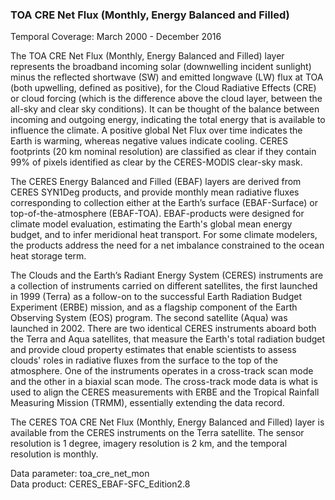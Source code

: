 ### TOA CRE Net Flux (Monthly, Energy Balanced and Filled)
Temporal Coverage: March 2000 - December 2016

The TOA CRE Net Flux (Monthly, Energy Balanced and Filled) layer represents the broadband incoming solar (downwelling incident sunlight) minus the reflected shortwave (SW) and emitted longwave (LW) flux at TOA (both upwelling, defined as positive), for the Cloud Radiative Effects (CRE) or cloud forcing (which is the difference above the cloud layer, between the all-sky and clear sky conditions). It can be thought of the balance between incoming and outgoing energy, indicating the total energy that is available to influence the climate. A positive global Net Flux over time indicates the Earth is warming, whereas negative values indicate cooling. CERES footprints (20 km nominal resolution) are classified as clear if they contain 99% of pixels identified as clear by the CERES-MODIS clear-sky mask.

The CERES Energy Balanced and Filled (EBAF) layers are derived from CERES SYN1Deg products, and provide monthly mean radiative fluxes corresponding to collection either at the Earth’s surface (EBAF-Surface) or top-of-the-atmosphere (EBAF-TOA). EBAF-products were designed for climate model evaluation, estimating the Earth's global mean energy budget, and to infer meridional heat transport. For some climate modelers, the products address the need for a net imbalance constrained to the ocean heat storage term.

The Clouds and the Earth’s Radiant Energy System (CERES) instruments are a collection of instruments carried on different satellites, the first launched in 1999 (Terra) as a follow-on to the successful Earth Radiation Budget Experiment (ERBE) mission, and as a flagship component of the Earth Observing System (EOS) program. The second satellite (Aqua) was launched in 2002. There are two identical CERES instruments aboard both the Terra and Aqua satellites, that measure the Earth's total radiation budget and provide cloud property estimates that enable scientists to assess clouds' roles in radiative fluxes from the surface to the top of the atmosphere. One of the instruments operates in a cross-track scan mode and the other in a biaxial scan mode. The cross-track mode data is what is used to align the CERES measurements with ERBE and the Tropical Rainfall Measuring Mission (TRMM), essentially extending the data record.

The CERES TOA CRE Net Flux (Monthly, Energy Balanced and Filled) layer is available from the CERES instruments on the Terra satellite. The sensor resolution is 1 degree, imagery resolution is 2 km, and the temporal resolution is monthly.

Data parameter: toa_cre_net_mon  
Data product: CERES_EBAF-SFC_Edition2.8
